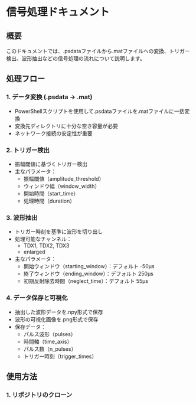 # 信号処理ドキュメント

## 概要
このドキュメントでは、.psdataファイルから.matファイルへの変換、トリガー検出、波形抽出などの信号処理の流れについて説明します。

## 処理フロー

### 1. データ変換 (.psdata → .mat)
- PowerShellスクリプトを使用して.psdataファイルを.matファイルに一括変換
- 変換先ディレクトリに十分な空き容量が必要
- ネットワーク接続の安定性が重要

### 2. トリガー検出
- 振幅閾値に基づくトリガー検出
- 主なパラメータ：
  - 振幅閾値（amplitude_threshold）
  - ウィンドウ幅（window_width）
  - 開始時間（start_time）
  - 処理時間（duration）

### 3. 波形抽出
- トリガー時刻を基準に波形を切り出し
- 処理可能なチャンネル：
  - TDX1, TDX2, TDX3
  - enlarged
- 主なパラメータ：
  - 開始ウィンドウ（starting_window）：デフォルト -50μs
  - 終了ウィンドウ（ending_window）：デフォルト 250μs
  - 初期反射除去時間（neglect_time）：デフォルト 55μs

### 4. データ保存と可視化
- 抽出した波形データを.npy形式で保存
- 波形の可視化画像を.png形式で保存
- 保存データ：
  - パルス波形（pulses）
  - 時間軸（time_axis）
  - パルス数（n_pulses）
  - トリガー時刻（trigger_times）

## 使用方法

### 1. リポジトリのクローン


